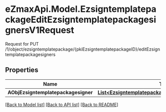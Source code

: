 # eZmaxApi.Model.EzsigntemplatepackageEditEzsigntemplatepackagesignersV1Request
Request for PUT /1/object/ezsigntemplatepackage/{pkiEzsigntemplatepackageID}/editEzsigntemplatepackagesigners

## Properties

Name | Type | Description | Notes
------------ | ------------- | ------------- | -------------
**AObjEzsigntemplatepackagesigner** | [**List&lt;EzsigntemplatepackagesignerRequestCompound&gt;**](EzsigntemplatepackagesignerRequestCompound.md) |  | 

[[Back to Model list]](../README.md#documentation-for-models) [[Back to API list]](../README.md#documentation-for-api-endpoints) [[Back to README]](../README.md)

